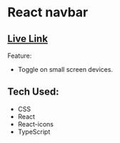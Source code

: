 # React navbar
 
## [Live Link](https://react-navbar-chi.vercel.app/)

Feature:
- Toggle on small screen devices.

## Tech Used: 
- CSS
- React
- React-icons
- TypeScript
